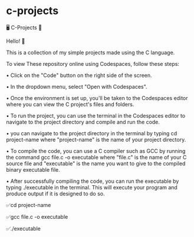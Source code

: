 # c-projects

🖥️ C-Projects 🚀

Hello! 👋

This is a collection of my simple projects made using the C language.

To view These repository online using Codespaces, follow these steps:

•	Click on the "Code" button on the right side of the screen.

•	In the dropdown menu, select "Open with Codespaces".

•	Once the environment is set up, you'll be taken to the Codespaces editor where you can view the C project's files and folders.

•	To run the project, you can use the terminal in the Codespaces editor to navigate to the project directory and compile and run the code.

•	you can navigate to the project directory in the terminal by typing cd project-name where "project-name" is the name of your project directory.

•	To compile the code, you can use a C compiler such as GCC by running the command gcc file.c -o executable where "file.c" is the name of your C source file and "executable" is the name you want to give to the compiled binary executable file.

•	After successfully compiling the code, you can run the executable by typing ./executable in the terminal. This will execute your program and produce output if it is designed to do so.

:white_check_mark:cd project-name

:white_check_mark:gcc file.c -o executable

:white_check_mark:./executable

